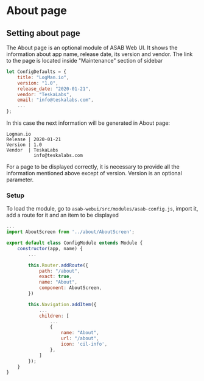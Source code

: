 # About page

## Setting about page

The About page is an optional module of ASAB Web UI. It shows the information about app name, release date, its version and vendor. The link to the page is located inside "Maintenance" section of sidebar

```javascript
let ConfigDefaults = {
	title: "LogMan.io",
	version: "1.0",
	release_date: "2020-01-21",
	vendor: "TeskaLabs",
	email: "info@teskalabs.com",
	...
};
```

In this case the next information will be generated in About page:

```
Logman.io
Release | 2020-01-21
Version | 1.0
Vendor  | TeskaLabs
          info@teskalabs.com
```

For a page to be displayed correctly, it is necessary to provide all the information mentioned above except of version. Version is an optional parameter.

### Setup

To load the module, go to `asab-webui/src/modules/asab-config.js`, import it, add a route for it and an item to be displayed

```javascript
...
import AboutScreen from '../about/AboutScreen';

export default class ConfigModule extends Module {
	constructor(app, name) {
		...

		this.Router.addRoute({
			path: "/about",
			exact: true,
			name: "About",
			component: AboutScreen,
		})

		this.Navigation.addItem({
			...
			children: [
				...
				{
					name: "About",
					url: "/about",
					icon: 'cil-info',
				},
			]
		});
	}
}
```
